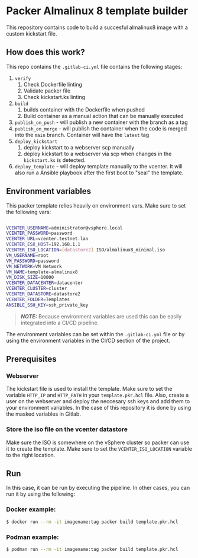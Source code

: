 # Packer Almalinux 8 template builder

This repository contains code to build a succesful almalinux8 image with a custom kickstart file.

## How does this work?

This repo contains the `.gitlab-ci.yml` file contains the following stages:

1. `verify`
   1. Check Dockerfile linting
   2. Validate packer file
   3. Check kickstart.ks linting
2. `build`
   1. builds container with the Dockerfile when pushed
   2. Build container as a manual action that can be manually executed
3. `publish_on_push` - will publish a new container with the branch as a tag
4. `publish_on_merge` - will publish the container when the code is merged into the `main` branch. Container will have the `latest` tag
5. `deploy_kickstart`
   1. deploy kickstart to a webserver scp manually
   2. deploy kickstart to a webserver via scp when changes in the `kickstart.ks` is detected.
6. `deploy_template` - will deploy template manually to the vcenter. It will also run a Ansible playbook after the first boot to "seal" the template.

## Environment variables

This packer template relies heavily on environment vars. Make sure to set the following vars:

```bash

VCENTER_USERNAME=administrator@vsphere.local
VCENTER_PASSWORD=password
VCENTER_URL=vcenter.testnet.lan
VCENTER_ESX_HOST=192.168.1.1
VCENTER_ISO_LOCATION=[datastore2] ISO/almalinux8_minimal.iso
VM_USERNAME=root
VM_PASSWORD=password
VM_NETWORK=VM Network
VM_NAME=template-almalinux8
VM_DISK_SIZE=10000
VCENTER_DATACENTER=datacenter
VCENTER_CLUSTER=cluster
VCENTER_DATASTORE=datastore2
VCENTER_FOLDER=Templates
ANSIBLE_SSH_KEY=ssh_private_key
```

> **_NOTE:_** Because environment variables are used this can be easily integrated into a CI/CD pipeline.

The environment variables can be set within the `.gitlab-ci.yml` file or by using the environment variables in the CI/CD section of the project.

## Prerequisites
### Webserver

The kickstart file is used to install the template. Make sure to set the variable `HTTP_IP` and `HTTP_PATH` in your `template.pkr.hcl` file. Also, create a user on the webserver and deploy the neccesary ssh keys and add them to your environment variables. In the case of this repository it is done by using the masked variables in Gitlab.

### Store the iso file on the vcenter datastore

Make sure the ISO is somewhere on the vSphere cluster so packer can use it to create the template. Make sure to set the `VCENTER_ISO_LOCATION` variable to the right location.

## Run

In this case, it can be run by executing the pipeline. In other cases, you can run it by using the following:

### Docker example:
```bash
$ docker run --rm -it imagename:tag packer build template.pkr.hcl
```

### Podman example:
```bash
$ podman run --rm -it imagename:tag packer build template.pkr.hcl
```

